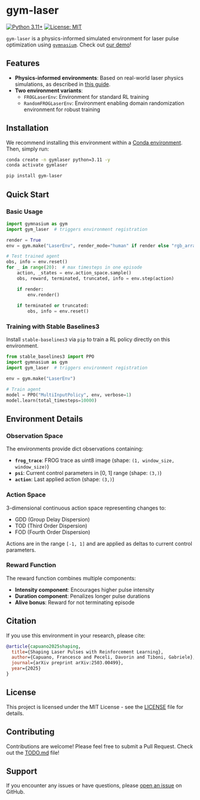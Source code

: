 # gym-laser

[![Python 3.11+](https://img.shields.io/badge/python-3.10+-blue.svg)](https://www.python.org/downloads/)
[![License: MIT](https://img.shields.io/badge/License-MIT-yellow.svg)](https://opensource.org/licenses/MIT)

`gym-laser` is a physics-informed simulated environment for laser pulse optimization using [`gymnasium`](https://gymnasium.farama.org/). Check out [our demo](https://huggingface.co/spaces/fracapuano/RLaser)!

## Features

- **Physics-informed environments**: Based on real-world laser physics simulations, as described in [this guide](https://github.com/fracapuano/ELIopt/blob/main/notebooks/SemiPhysicalModel/SemiPhysicalModel_v2.ipynb).
- **Two environment variants**:
  - `FROGLaserEnv`: Environment for standard RL training
  - `RandomFROGLaserEnv`: Environment enabling domain randomization environment for robust training

## Installation

We recommend installing this environment within a [Conda environment](https://repo.anaconda.com/miniconda/). Then, simply run:
```bash
conda create -n gymlaser python=3.11 -y
conda activate gymlaser

pip install gym-laser
```

## Quick Start

### Basic Usage

```python
import gymnasium as gym
import gym_laser  # triggers environment registration

render = True
env = gym.make("LaserEnv", render_mode="human" if render else "rgb_array")

# Test trained agent
obs, info = env.reset()
for _ in range(20):  # max timesteps in one episode
    action, _states = env.action_space.sample()
    obs, reward, terminated, truncated, info = env.step(action)

    if render:
        env.render()
    
    if terminated or truncated:
        obs, info = env.reset()
```

### Training with Stable Baselines3

Install `stable-baselines3` via `pip` to train a RL policy directly on this environment.

```python
from stable_baselines3 import PPO
import gymnasium as gym
import gym_laser  # triggers environment registration

env = gym.make("LaserEnv")

# Train agent
model = PPO("MultiInputPolicy", env, verbose=1)
model.learn(total_timesteps=10000)
```

## Environment Details

### Observation Space

The environments provide dict observations containing:

- **`frog_trace`**: FROG trace as uint8 image (shape: `(1, window_size, window_size)`)
- **`psi`**: Current control parameters in [0, 1] range (shape: `(3,)`)
- **`action`**: Last applied action (shape: `(3,)`)

### Action Space

3-dimensional continuous action space representing changes to:
- GDD (Group Delay Dispersion)
- TOD (Third Order Dispersion)
- FOD (Fourth Order Dispersion)

Actions are in the range `[-1, 1]` and are applied as deltas to current control parameters.

### Reward Function

The reward function combines multiple components:
- **Intensity component**: Encourages higher pulse intensity
- **Duration component**: Penalizes longer pulse durations
- **Alive bonus**: Reward for not terminating episode

## Citation

If you use this environment in your research, please cite:

```bibtex
@article{capuano2025shaping,
  title={Shaping Laser Pulses with Reinforcement Learning},
  author={Capuano, Francesco and Peceli, Davorin and Tiboni, Gabriele},
  journal={arXiv preprint arXiv:2503.00499},
  year={2025}
}
```

## License

This project is licensed under the MIT License - see the [LICENSE](LICENSE) file for details.

## Contributing

Contributions are welcome! Please feel free to submit a Pull Request. Check out the [TODO.md](TODO.md) file!

## Support

If you encounter any issues or have questions, please [open an issue](https://github.com/fracapuano/gym-laser/issues) on GitHub.

